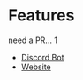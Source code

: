 # Features

need a PR...
1
 - [Discord Bot](09.Mass.Extinction.Discord.Service/README.md)
 - [Website](09.Mass.Extinction.Web/Readme.md)
